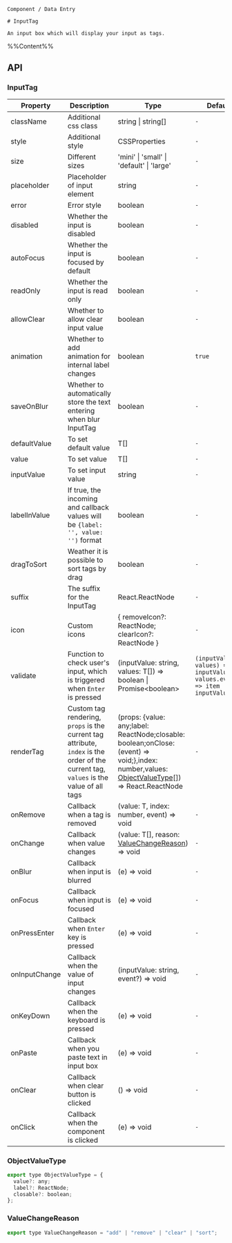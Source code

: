 `````
Component / Data Entry

# InputTag

An input box which will display your input as tags.
`````

%%Content%%

## API

### InputTag

|Property|Description|Type|DefaultValue|Version|
|---|---|---|---|---|
|className|Additional css class|string \| string[] |`-`|-|
|style|Additional style|CSSProperties |`-`|-|
|size|Different sizes|'mini' \| 'small' \| 'default' \| 'large' |`-`|-|
|placeholder|Placeholder of input element|string |`-`|-|
|error|Error style|boolean |`-`|-|
|disabled|Whether the input is disabled|boolean |`-`|-|
|autoFocus|Whether the input is focused by default|boolean |`-`|-|
|readOnly|Whether the input is read only|boolean |`-`|-|
|allowClear|Whether to allow clear input value|boolean |`-`|-|
|animation|Whether to add animation for internal label changes|boolean |`true`|2.15.0|
|saveOnBlur|Whether to automatically store the text entering when blur InputTag|boolean |`-`|2.25.0|
|defaultValue|To set default value|T[] |`-`|-|
|value|To set value|T[] |`-`|-|
|inputValue|To set input value|string |`-`|-|
|labelInValue|If true, the incoming and callback values will be `{label: '', value: '')` format|boolean |`-`|-|
|dragToSort|Weather it is possible to sort tags by drag|boolean |`-`|2.27.0|
|suffix|The suffix for the InputTag|React.ReactNode |`-`|-|
|icon|Custom icons|{ removeIcon?: ReactNode; clearIcon?: ReactNode } |`-`|-|
|validate|Function to check user's input, which is triggered when `Enter` is pressed|(inputValue: string, values: T[]) =&gt; boolean \| Promise&lt;boolean&gt; |`(inputValue, values) => inputValue && values.every((item) => item !== inputValue)`|-|
|renderTag|Custom tag rendering, `props` is the current tag attribute, `index` is the order of the current tag, `values` is the value of all tags|(props: {value: any;label: ReactNode;closable: boolean;onClose: (event) => void;},index: number,values: [ObjectValueType](#objectvaluetype)[]) => React.ReactNode |`-`|index、values added in 2.15.0|
|onRemove|Callback when a tag is removed|(value: T, index: number, event) => void |`-`|-|
|onChange|Callback when value changes|(value: T[], reason: [ValueChangeReason](#valuechangereason)) => void |`-`|`reason` in 2.27.0|
|onBlur|Callback when input is blurred|(e) => void |`-`|-|
|onFocus|Callback when input is focused|(e) => void |`-`|-|
|onPressEnter|Callback when `Enter` key is pressed|(e) => void |`-`|-|
|onInputChange|Callback when the value of input changes|(inputValue: string, event?) => void |`-`|-|
|onKeyDown|Callback when the keyboard is pressed|(e) => void |`-`|-|
|onPaste|Callback when you paste text in input box|(e) => void |`-`|-|
|onClear|Callback when clear button is clicked|() => void |`-`|2.20.0|
|onClick|Callback when the component is clicked|(e) => void |`-`|-|

### ObjectValueType

```js
export type ObjectValueType = {
  value?: any;
  label?: ReactNode;
  closable?: boolean;
};
```

### ValueChangeReason

```js
export type ValueChangeReason = "add" | "remove" | "clear" | "sort";
```
